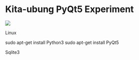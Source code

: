 # Kita-ubung PyQt5 Experiment

![](https://i.ibb.co/t84YDMQ/Screenshot-at-2019-08-26-08-24-53.png)

Linux 

sudo apt-get install Python3 
sudo apt-get install PyQt5

Sqlite3
